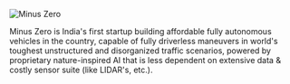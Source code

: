 ![Minus Zero](https://user-images.githubusercontent.com/37483498/183442364-9d2d60c4-9149-47dd-92f3-7c1830699147.svg)

Minus Zero is India's first startup building affordable fully autonomous vehicles in the country, capable of fully driverless maneuvers in world's toughest unstructured and disorganized traffic scenarios, powered by proprietary nature-inspired AI that is less dependent on extensive data & costly sensor suite (like LIDAR's, etc.).
